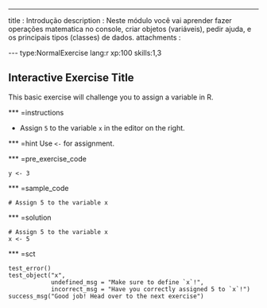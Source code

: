 ---
title       : Introdução
description : Neste módulo você vai aprender fazer operações matematica no console, criar objetos (variáveis), pedir ajuda, e os principais tipos (classes) de dados.
attachments :

--- type:NormalExercise lang:r xp:100 skills:1,3
## Interactive Exercise Title

This basic exercise will challenge you to assign a variable in R.

*** =instructions
- Assign `5` to the variable `x` in the editor on the right.

*** =hint
Use `<-` for assignment.

*** =pre_exercise_code
```{r}
y <- 3
```

*** =sample_code
```{r}
# Assign 5 to the variable x
```

*** =solution
```{r}
# Assign 5 to the variable x
x <- 5
```

*** =sct
```{r}
test_error()
test_object("x",
            undefined_msg = "Make sure to define `x`!",
            incorrect_msg = "Have you correctly assigned 5 to `x`!")
success_msg("Good job! Head over to the next exercise")
```

